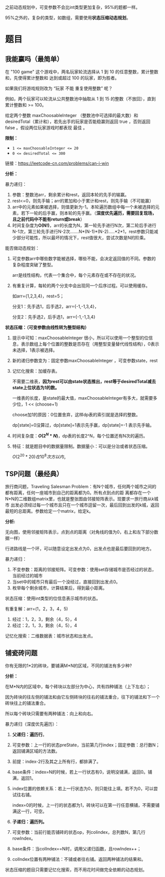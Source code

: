 之前动态规划中，可变参数不会比int类型更加复杂，95%的题都一样。

95%之外的，复杂的类型，如数组，需要使用**状态压缩动态规划**。

# 题目

## 我能赢吗（最简单）

在 "100 game" 这个游戏中，两名玩家轮流选择从 1 到 10 的任意整数，累计整数和，先使得累计整数和 达到或超过  100 的玩家，即为胜者。

如果我们将游戏规则改为 “玩家 不能 重复使用整数” 呢？

例如，两个玩家可以轮流从公共整数池中抽取从 1 到 15 的整数（不放回），直到累计整数和 >= 100。

给定两个整数 maxChoosableInteger （整数池中可选择的最大数）和 desiredTotal（累计和），若先出手的玩家是否能稳赢则返回 true ，否则返回 false 。假设两位玩家游戏时都表现 最佳 。

**限制：**

- `1 <= maxChoosableInteger <= 20`
- `0 <= desiredTotal <= 300`

链接：https://leetcode-cn.com/problems/can-i-win

**分析：**

暴力递归：

1. 参数：整数池arr，剩余累计和rest，返回本轮的先手的输赢。
2. rest<=0，则先手输；arr的累加和小于累计和rest，则先手输（不可能赢）
3. arr中的元素如果被选择，则值更新为-1。本轮遍历数组中每一个未被选择的元素，若下一轮的后手赢，则本轮的先手赢。（**深度优先遍历，需要回复现场，且之前代码中不能有return或break**）
4. 时间复杂度为**O(N!)**，arr的长度为N，第一轮先手进行N次，第二轮后手进行N-1次，第三轮先手进行N-2次.......N*(N-1)\*(N-2).....\*2\*1，rest参数只能减少部分可能性，所以最坏的情况下，rest值很大，尝试次数是N的阶乘。

能否做动态规划：

1. 可变参数arr中哪些数字能被选择，哪些不能，会决定返回值的不同。参数的复杂程度突破了整型。

   arr是线性结构，代表一个集合中，每个元素存在或不存在的状况。

2. 有重复计算，每轮的两个分支中会出现同一个后序过程。可以使用缓存。

   如arr={1,2,3,4}，rest=5；

   分支1：先手选1，后手选2，arr={-1,-1,3,4}，

   分支2：先手选2，后手选1，arr={-1,-1,3,4}

**状态压缩：（可变参数由线性转为整型结构）**

1. 提示中可知：maxChoosableInteger 很小，所以可以使用一个整型的位信息，表示数组上每个位置的整数是否存在（用整型变量替代线性结构），0表示未选择，1表示被选择。

2. 新的递归参数变为：固定参数maxChoosableInteger ，可变参数state，rest

3. 记忆化搜索：加缓存表。

   不需要二维表，**因为rest可以由state状态推出，rest等于desiredTotal减去state上位状态为1的数。**

   一维表的长度，是state的最大值，maxChoosableInteger有多大，就需要多少位，1 << (choose+1)

   choose加1的原因：0位置舍弃，这样dp表的索引就是选择的整数。

   dp[state]=0没算过，dp[state]=1表示先手赢，dp[state]=-1 表示先手输。

4. 时间复杂度：**$O(2^N*N)$**，dp表的长度2^N，每个位置还有N次的遍历。

5. 特征：就是题目中的数据量限制。数据量小：可以是分治或者状态压缩。

   $O(2^{20}*20)在10^8次方以内$，

## TSP问题（最经典）

旅行商问题，Traveling Salesman Problem：有N个城市，任何两个城市之间的都有距离，任何一座城市到自己的距离都为0。所有点到点的距 离都存在一个N*N的二维数组matrix里，也就是整张图由邻接矩阵表示。现要求一旅行商从k城市 出发必须经过每一个城市且只在一个城市逗留一次，最后回到出发的k城，返回最短的总距离。参数给定一个matrix，给定k。

**分析:**

无向图，使用邻接矩阵表示，点到点的距离（对角线的值为0，右上和左下部分数据一样）

行进路线是一个环，可以随意设定出发点为0，出发点也是最后要回到的地方。

暴力递归：

1. 不变参数：距离的邻接矩阵。可变参数：使用set存储城市是否经过的状态，当前经过的城市
2. 当set中的城市只有最后一个没经过，直接回到出发点0。
3. 枚举每个剩余城市，计算结果后，得到最小距离。

状态压缩：使用int类型的位信息表示城市的状态。

有重复解：arr=(1，2，3，4，5) 

1. 经过：1，2，3，剩余（4，5），4
2. 经过：2，1，3，剩余（4，5），4

记忆化搜索：二维数据表：城市状态和出发点。

## 铺瓷砖问题

你有无限的1*2的砖块，要铺满M\*N的区域，不同的铺法有多少种?

**分析：**

在M*N内的区域中，每个砖块以左部分为中心，共有四种铺法（上下左右）；

因为砖块的往左侧的铺法和由它左侧砖块的往右的铺法重合，往下的铺法和下一个砖块往上的铺法重合。

所以每个砖块只需要有两种铺法：向上和向右。

暴力递归（深度优先遍历）：

1. **父递归：遍历行**。

2. 可变参数：上一行的状态preState，当前第几行index；固定参数：总行数N；返回铺满区域的方法数。

3. 前提：index-2行及其之上所有行，都排满了。

4. base条件：index=N的时候，若上一行状态有0，说明没铺满，返回0。铺满，返回1。

5. index位置的依赖关系：若上一行状态为0，则只能往上填。若不为0，可以尝试往右铺。

   index=0的时候，上一行的状态都为1，砖块可以在第一行任意横铺，不需要铺满这一行，可空。

6. **子递归：遍历列。**

7. 可变参数：当前行能否铺砖的状态op，列colindex，总列数N，第几行rowIndex。

8. base条件：当colIndex==N时，调用父递归函数，且rowIndex++；

9. colIndex位置有两种铺法：不铺或者往右铺。返回两种铺法的结果和。

状态压缩的题目只需要记忆化搜索，而不用花时间做完全依赖的动态规划。